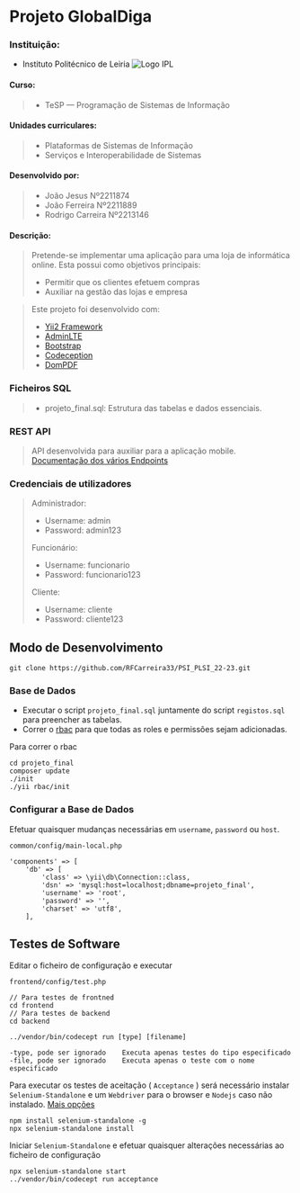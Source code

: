 # Projeto GlobalDiga

### Instituição:

- Instituto Politécnico de Leiria
  ![Logo IPL](https://www.ipleiria.pt/wp-content/uploads/2022/04/estg_h.svg)

#### Curso:

> - TeSP — Programação de Sistemas de Informação

#### Unidades curriculares:

> - Plataformas de Sistemas de Informação
> - Serviços e Interoperabilidade de Sistemas

#### Desenvolvido por:

> - João Jesus Nº2211874
> - João Ferreira Nº2211889
> - Rodrigo Carreira Nº2213146

#### Descrição:

> Pretende-se implementar uma aplicação para uma loja de informática online.
> Esta possui como objetivos principais:
>
> - Permitir que os clientes efetuem compras
> - Auxiliar na gestão das lojas e empresa

> Este projeto foi desenvolvido com:
>
> - [Yii2 Framework](https://www.yiiframework.com/)
> - [AdminLTE](https://adminlte.io)
> - [Bootstrap](https://getbootstrap.com)
> - [Codeception](https://codeception.com)
> - [DomPDF](https://github.com/dompdf/dompdf)

### Ficheiros SQL

> - projeto_final.sql: Estrutura das tabelas e dados essenciais.

### REST API

> API desenvolvida para auxiliar para a aplicação mobile. [Documentação dos vários Endpoints](https://github.com/RFCarreira33/PSI_PLSI_22-23/tree/development/projeto_final/backend/modules/api)

### Credenciais de utilizadores

> Administrador:
>
> - Username: admin
> - Password: admin123
>
> Funcionário:
>
> - Username: funcionario
> - Password: funcionario123
>
> Cliente:
>
> - Username: cliente
> - Password: cliente123

## Modo de Desenvolvimento

    git clone https://github.com/RFCarreira33/PSI_PLSI_22-23.git

### Base de Dados
- Executar o script `projeto_final.sql` juntamente do script `registos.sql` para preencher as tabelas.
- Correr o [rbac](https://www.yiiframework.com/doc/guide/2.0/en/security-authorization) para que todas as roles e permissões sejam adicionadas.

Para correr o rbac

    cd projeto_final
    composer update
    ./init
    ./yii rbac/init


### Configurar a Base de Dados

Efetuar quaisquer mudanças necessárias em `username`, `password` ou `host`.

    common/config/main-local.php

    'components' => [
        'db' => [
            'class' => \yii\db\Connection::class,
            'dsn' => 'mysql:host=localhost;dbname=projeto_final',
            'username' => 'root',
            'password' => '',
            'charset' => 'utf8',
        ],

## Testes de Software

Editar o ficheiro de configuração e executar

    frontend/config/test.php

	// Para testes de frontned 
    cd frontend
	// Para testes de backend 
    cd backend

    ../vendor/bin/codecept run [type] [filename]

    -type, pode ser ignorado    Executa apenas testes do tipo especificado
    -file, pode ser ignorado    Executa apenas o teste com o nome especificado

Para executar os testes de aceitação ( `Acceptance` ) será necessário instalar `Selenium-Standalone` e um `Webdriver` para o browser e `Nodejs` caso não instalado.
[Mais opções](https://codeception.com/docs/AcceptanceTests)

    npm install selenium-standalone -g
    npx selenium-standalone install

Iniciar `Selenium-Standalone` e efetuar quaisquer alterações necessárias ao ficheiro de configuração

    npx selenium-standalone start
    ../vendor/bin/codecept run acceptance
